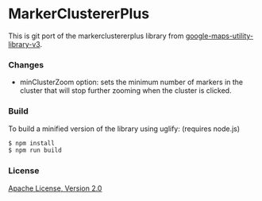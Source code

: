 # MarkerClustererPlus

This is git port of the markerclustererplus library from [google-maps-utility-library-v3](http://google-maps-utility-library-v3.googlecode.com/svn/trunk/markerclustererplus/).

### Changes

* minClusterZoom option: sets the minimum number of markers in the cluster that will stop further zooming when the cluster is clicked.

### Build

To build a minified version of the library using uglify:
(requires node.js)

```bash
$ npm install
$ npm run build
```

### License

[Apache License, Version 2.0](http://opensource.org/licenses/Apache-2.0)

